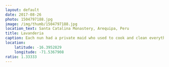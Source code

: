 ```yaml
---
layout: default
date: 2017-08-26
photo: 1504797188.jpg
image: /img/thumb/1504797188.jpg
location_text: Santa Catalina Monastery, Arequipa, Peru
title: Lavanderia
caption: Each nun had a private maid who used to cook and clean everything for them. This is a picture of the laundry 'service'. The nuns had no time for that! They had to pray at least 7 hours a day!
location:
    latitude: -16.3952829
    longitude: -71.5367908
ratio: 1.33333
---
```

